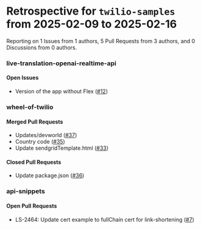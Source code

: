 # Retrospective for `twilio-samples` from 2025-02-09 to 2025-02-16

Reporting on 1 Issues from 1 authors, 5 Pull Requests from 3 authors, and 0 Discussions from 0 authors.


### live-translation-openai-realtime-api

#### Open Issues

- Version of the app without Flex ([#12](https://github.com/twilio-samples/live-translation-openai-realtime-api/issues/12))

### wheel-of-twilio

#### Merged Pull Requests

- Updates/devworld ([#37](https://github.com/twilio-samples/wheel-of-twilio/pull/37))
- Country code ([#35](https://github.com/twilio-samples/wheel-of-twilio/pull/35))
- Update sendgridTemplate.html ([#33](https://github.com/twilio-samples/wheel-of-twilio/pull/33))

#### Closed Pull Requests

- Update package.json ([#36](https://github.com/twilio-samples/wheel-of-twilio/pull/36))

### api-snippets

#### Open Pull Requests

- LS-2464: Update cert example to fullChain cert for link-shortening ([#7](https://github.com/twilio-samples/api-snippets/pull/7))